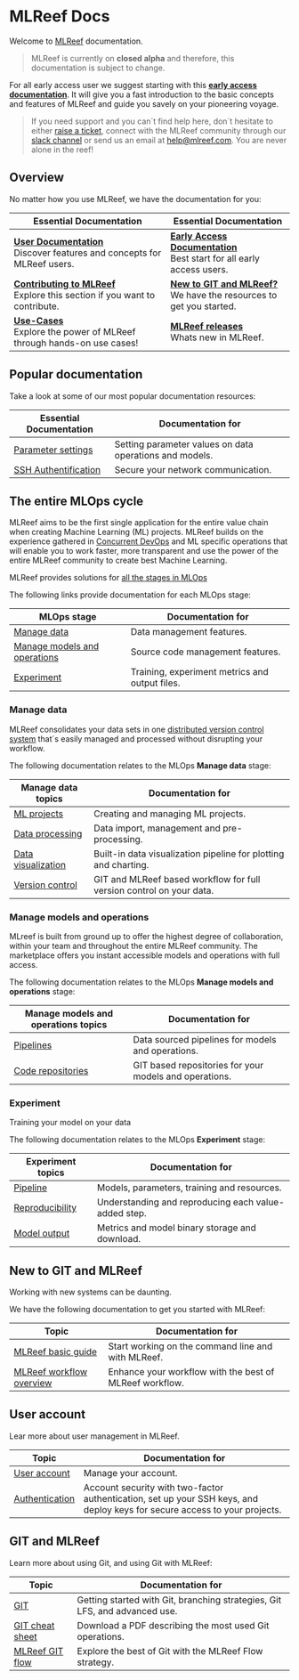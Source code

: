 # MLReef Docs

Welcome to [MLReef](https://mlreef.com) documentation. 

> MLReef is currently on **closed alpha** and therefore, this documentation is subject to change. 

For all early access user we suggest starting with this [**early access documentation**](user/General/earlyaccess.md). It will give you a fast introduction to the basic concepts and features of MLReef and guide you savely on your pioneering voyage.

> If you need support and you can´t find help here, don´t hesitate to either [raise a ticket](https://gitlab.com/mlreef/frontend/issues), connect with the MLReef community through our [slack channel](https://mlreefcommunity.slack.com) or send us an email at help@mlreef.com. You are never alone in the reef!


## Overview

No matter how you use MLReef, we have the documentation for you: 

| Essential Documentation  | Essential Documentation  |
|---|---|
| [**User Documentation**](user/index.md)<br>Discover features and concepts for MLReef users. | [**Early Access Documentation**](user/General/earlyaccess.md)<br>Best start for all early access users. |
| [**Contributing to MLReef**](user/contributing.md)<br>Explore this section if you want to contribute.  | [**New to GIT and MLReef?**](#new_to_git)<br>We have the resources to get you started.  |
| [**Use-Cases**](user/general/use_cases.md)<br>Explore the power of MLReef through hands-on use cases!  | [**MLReef releases**](user/releases.md)<br>Whats new in MLReef.  |

## Popular documentation

Take a look at some of our most popular documentation resources:

| Essential Documentation | Documentation for |
|---|---|
| [Parameter settings](user/Pipelines/parameters.md)  | Setting parameter values on data operations and models. |
| [SSH Authentification](user/General/SSH/doc_ssh_README.md)  | Secure your network communication. |


## The entire MLOps cycle

MLReef aims to be the first single application for the entire value chain when creating Machine Learning (ML) projects. 
MLReef builds on the experience gathered in [Concurrent DevOps](https://en.wikipedia.org/wiki/DevOps) and ML specific operations that will enable you to work faster, more transparent and use the power of the entire MLReef community to create best Machine Learning. 

MLReef provides solutions for [all the stages in MLOps](../User_Documentation)

The following links provide documentation for each MLOps stage: 

| MLOps stage  | Documentation for  |
|---|---|
| [Manage data](../User_Documentation)  | Data management features. |
| [Manage models and operations](../User_Documentation)  | Source code management features. |
| [Experiment](../User_Documentation)  | Training, experiment metrics and output files. |

### <a name="manage_data"></a> Manage data

MLReef consolidates your data sets in one [distributed version control system](../User_Documentation) that´s easily managed and processed without disrupting your workflow. 

The following documentation relates to the MLOps **Manage data** stage: 

| Manage data topics  | Documentation for  |
|---|---|
| [ML projects](../User_Documentation)  | Creating and managing ML projects. |
| [Data processing](user/Pipelines/data_processing.md)  | Data import, management and pre-processing. |
| [Data visualization](../User_Documentation)  | Built-in data visualization pipeline for plotting and charting. |
| [Version control](../User_Documentation)  | GIT and MLReef based workflow for full version control on your data. |


### <a name="manage_models"></a> Manage models and operations

MLreef is built from ground up to offer the highest degree of collaboration, within your team and throughout the entire MLReef community. The marketplace offers you instant accessible models and operations with full access.

The following documentation relates to the MLOps **Manage models and operations** stage: 

| Manage models and operations topics  | Documentation for  |
|---|---|
| [Pipelines](../User_Documentation)  | Data sourced pipelines for models and operations. |
| [Code repositories](../User_Documentation)  | GIT based repositories for your models and operations. |

### <a name="experiments"></a> Experiment

Training your model on your data 

The following documentation relates to the MLOps **Experiment** stage: 

| Experiment topics  | Documentation for  |
|---|---|
| [Pipeline](../User_Documentation)  | Models, parameters, training and resources. |
| [Reproducibility](../User_Documentation)  | Understanding and reproducing each value-added step. |
| [Model output](../User_Documentation)  | Metrics and model binary storage and download. |


## <a name="new_to_git"></a> New to GIT and MLReef

Working with new systems can be daunting. 

We have the following documentation to get you started with MLReef:

| Topic  | Documentation for  |
|---|---|
| [MLReef basic guide](../User_Documentation)  |  Start working on the command line and with MLReef. |
| [MLReef workflow overview](../User_Documentation)  | Enhance your workflow with the best of MLReef workflow. |


## <a name="user_account"></a> User account

Lear more about user management in MLReef. 

| Topic  | Documentation for  |
|---|---|
| [User account](../User_Documentation)  | 	Manage your account. |
| [Authentication](../User_Documentation)  | Account security with two-factor authentication, set up your SSH keys, and deploy keys for secure access to your projects. |


## <a name="git_mlreef"></a> GIT and MLReef

Learn more about using Git, and using Git with MLReef:

| Topic  | Documentation for  |
|---|---|
| [GIT](../User_Documentation)  | 	Getting started with Git, branching strategies, Git LFS, and advanced use. |
| [GIT cheat sheet](../User_Documentation)  | Download a PDF describing the most used Git operations. |
| [MLReef GIT flow](../User_Documentation)  | Explore the best of Git with the MLReef Flow strategy. |

